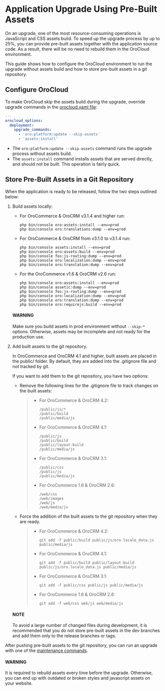 # Application Upgrade Using Pre-Built Assets

On an upgrade, one of the most resource-consuming operations is JavaScript and CSS assets build.
To speed up the upgrade process by up to 25%, you can provide pre-built assets together with the application source code.
As a result, there will be no need to rebuild them in the OroCloud environment.

This guide shows how to configure the OroCloud environment to run the upgrade without assets build and how to store pre-built assets in a git repository.

## Configure OroCloud

To make OroCloud skip the assets build during the upgrade, override upgrade commands in the [orocloud.yaml file](advanced-use.md#orocloud-maintenance-advanced-use):

```yaml
---
orocloud_options:
  deployment:
    upgrade_commands:
      - 'oro:platform:update --skip-assets'
      - 'assets:install'
```

- The `oro:platform:update --skip-assets` command runs the upgrade process without assets build.
- The `assets:install` command installs assets that are served directly, and should not be built. This operation is fairly quick.

## Store Pre-Built Assets in a Git Repository

When the  application is ready to be released, follow the two steps outlined below:

1. Build assets locally:
   - For OroCommerce & OroCRM v3.1.4 and higher run:
     ```none
     php bin/console oro:assets:install --env=prod
     php bin/console oro:translations:dump --env=prod
     ```
   - For OroCommerce & OroCRM from v3.1.0 to v3.1.4 run:
     ```none
     php bin/console assets:install --env=prod
     php bin/console oro:assets:build --env=prod
     php bin/console fos:js-routing:dump --env=prod
     php bin/console oro:localization:dump --env=prod
     php bin/console oro:translation:dump --env=prod
     ```
   - For the OroCommerce v1.6 & OroCRM v2.6 run:
     ```none
     php bin/console oro:assets:install --env=prod
     php bin/console assetic:dump --env=prod
     php bin/console fos:js-routing:dump --env=prod
     php bin/console oro:localization:dump --env=prod
     php bin/console oro:translation:dump --env=prod
     php bin/console oro:requirejs:build --env=prod
     ```

   #### WARNING
   Make sure you build assets in prod environment without `--skip-*` options. Otherwise, assets may be incomplete and not ready for the production use.
2. Add built assets to the git repository.

   In OroCommerce and OroCRM 4.1 and higher, built assets are placed in the public/ folder. By default, they are added into the .gitignore file and not tracked by git.

   If you want to add them to the git repository, you have two options:
   - Remove the following lines for the .gitignore file to track changes on the built assets:
     > - For OroCommerce & OroCRM 4.2:
     >   ```none
     >   /public/js/*
     >   /public/build
     >   /public/media/js
     >   ```
     > - For OroCommerce & OroCRM 4.1:
     >   ```none
     >   /public/js
     >   /public/build
     >   /public/layout-build
     >   /public/media/js
     >   ```
     > - For OroCommerce & OroCRM 3.1:
     >   ```none
     >   /public/css
     >   /public/js
     >   /public/media/js
     >   ```
     > - For OroCommerce 1.6 & OroCRM 2.6:
     >   ```none
     >   /web/css
     >   /web/images
     >   /web/js
     >   /web/media/js
     >   ```
   - Force the addition of the built assets to the git repository when they are ready.
     > - For OroCommerce & OroCRM 4.2:
     >   ```none
     >   git add -f public/build public/js/oro.locale_data.js public/media/js
     >   ```
     > - For OroCommerce & OroCRM 4.1:
     >   ```none
     >   git add -f public/build public/layout-build public/js/oro.locale_data.js public/media/js
     >   ```
     > - For OroCommerce & OroCRM 3.1:
     >   ```none
     >   git add -f public/css public/js public/media/js
     >   ```
     > - For OroCommerce 1.6 & OroCRM 2.6:
     >   ```none
     >   git add -f web/css web/js web/media/js
     >   ```

   #### NOTE
   To avoid a large number of changed files during development, it is recommended that you do not store pre-built assets in the dev branches and add them only to the release branches or tags.

After pushing pre-built assets to the git repository, you can run an upgrade with one of the [maintenance commands](basic-use.md#orocloud-maintenance-use-upgrade).

#### WARNING
It is required to rebuild assets every time before the upgrade. Otherwise, you can end up with outdated or broken styles and javascript assets on your website.
